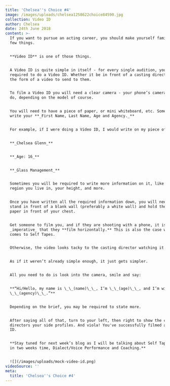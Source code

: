 ```yaml
---
title: 'Chelsea''s Choice #4'
image: /images/uploads/chelsea1258622choice84590.jpg
collection: Video ID
author: Chelsea
date: 24th June 2018
content: >-
  If you want to pursue an acting career, you should make yourself familiar of a
  few things.


  **Video ID** is one of those things.


  A Video ID is quite simple in itself - for every single audition, you will be
  required to do a Video ID. Whether it be in front of a casting director, or in
  the form of a video to send to them.


  To film a Video ID you will need a clear camera - your phone’s camera should
  do, depending on the model of course. 


  You will need to have a piece of paper, or mini whiteboard, etc. Something to
  write your **_First Name, Last Name, Age and Agency._**


  For example, if I were doing a Video ID, I would write on my piece of paper:


  **_Chelsea Glenn_**


  **_Age: 16_**


  **_Glass Management_**


  Sometimes you will be required to write more information on it, like the
  region you live in, your height, and more.


  Once you have written all the required information down, you will need to
  stand in front of a blank wall (preferably a white wall) and hold the piece of
  paper in front of your chest.


  Get someone to film you, and if they are shooting with a phone, it is
  _imperative_ that they **film horizontally.** This is also the case when it
  comes to Self Tapes.


  Otherwise, the video looks tacky to the casting director watching it.


  As if it weren’t already simple enough, it just gets simpler.


  All you need to do is look into the camera, smile and say:


  **“Hi/Hello, my name is \_\_(name)\_\_, I’m \_\_(age)\_\_, and I’m with
  \_\_(agency)\_\_.”**


  Depending on the brief, you may be required to state more.


  After saying all of that, turn to your left, then right to show the casting
  directors your side profiles. And viola! You've successfully filmed a Video
  ID.


  **Stay tuned for next week’s blog as I will be talking about Self Taping, and
  in two weeks time, Dialect/Voice Performance and Coaching.**


  ![](/images/uploads/mock-video-id.png)
videoSource: ''
meta:
  title: 'Chelsea''s Choice #4'
---
```


